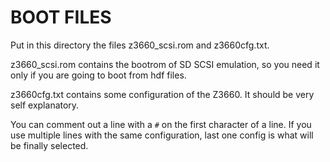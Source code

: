 # BOOT FILES
Put in this directory the files z3660_scsi.rom and z3660cfg.txt.

z3660_scsi.rom contains the bootrom of SD SCSI emulation, so you need it only if you are going to boot from hdf files.

z3660cfg.txt contains some configuration of the Z3660. It should be very self explanatory.

You can comment out a line with a `#` on the first character of a line. If you use multiple lines with the same configuration, last one config is what will be finally selected.